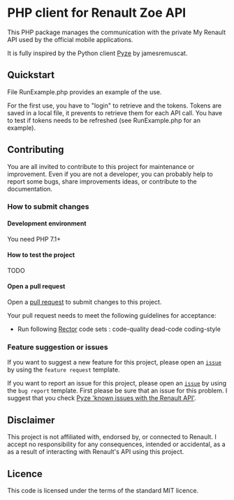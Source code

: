 # PHP client for Renault Zoe API

This PHP package manages the communication with the private My Renault API used by the official mobile applications.

It is fully inspired by the Python client [Pyze](https://github.com/jamesremuscat/pyze/) by jamesremuscat.

## Quickstart

File RunExample.php provides an example of the use.

For the first use, you have to "login" to retrieve and the tokens. Tokens are saved in a local file, it prevents to retrieve them for each API call.
You have to test if tokens needs to be refreshed (see RunExample.php for an example).


## Contributing

You are all invited to contribute to this project for maintenance or improvement.
Even if you are not a developer, you can probably help to report some bugs, share improvements ideas, or contribute to the documentation.

### How to submit changes

#### Development environment

You need PHP 7.1+

#### How to test the project

TODO

#### Open a pull request

Open a [pull request](https://github.com/PysX/renault-zoe-api/pulls) to submit changes to this project.

Your pull request needs to meet the following guidelines for acceptance:

- Run following [Rector](https://getrector.org/) code sets : code-quality dead-code coding-style

### Feature suggestion or issues

If you want to suggest a new feature for this project, please open an [`issue`](https://github.com/PysX/renault-zoe-api/issues) by using the `feature request` template.

If you want to report an issue for this project, please open an [`issue`](https://github.com/PysX/renault-zoe-api/issues) by using the `bug report` template. First please be sure that an issue for this problem. I suggest that you check [Pyze 'known issues with the Renault API'](https://github.com/jamesremuscat/pyze/wiki/Known-issues-with-the-Renault-API).


## Disclaimer

This project is not affiliated with, endorsed by, or connected to Renault. I accept no responsibility for any consequences, intended or accidental, as a as a result of interacting with Renault's API using this project.

## Licence

This code is licensed under the terms of the standard MIT licence.